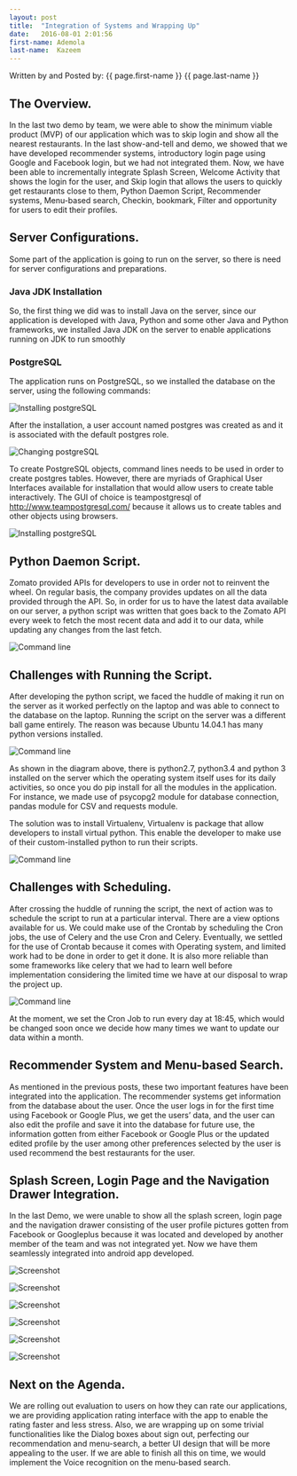```yaml
---
layout: post
title:  "Integration of Systems and Wrapping Up"
date:   2016-08-01 2:01:56
first-name: Ademola
last-name:  Kazeem
---
```

Written by and Posted by: {{ page.first-name }}  {{ page.last-name }}

## The Overview.

In the last two demo by team, we were able to show the minimum viable product (MVP) of our application which was to skip login and show all the nearest restaurants. In the last show-and-tell and demo, we showed that we have developed recommender systems, introductory login page using Google and Facebook login, but we had not integrated them. Now, we have been able to incrementally integrate Splash Screen, Welcome Activity that shows the login for the user, and Skip login that allows the users to quickly get restaurants close to them, Python Daemon Script, Recommender systems, Menu-based search, Checkin, bookmark, Filter and opportunity for users to edit their profiles.
 

## Server Configurations.
Some part of the application is going to run on the server, so there is need for server configurations and preparations. 
   
### Java JDK Installation
So, the first thing we did was to install Java on the server, since our application is developed with Java, Python and some other Java and Python frameworks, we installed Java JDK on the server to enable applications running on JDK to run smoothly

### PostgreSQL
The application runs on PostgreSQL, so we installed the database on the server, using the following commands:

![Installing postgreSQL](/Snapr-Team/images/sudo-apt-get.png)

After the installation, a user account named postgres was created as and it is associated with the default postgres role.

![Changing postgreSQL](/Snapr-Team/images/sudo-postgres.png)

To create PostgreSQL objects, command lines needs to be used in order to create postgres tables. However, there are myriads of Graphical User Interfaces available for installation that would allow users to create table interactively. The GUI of choice is teampostgresql of http://www.teampostgresql.com/ because it allows us to create tables and other objects using browsers.

![Installing postgreSQL](/Snapr-Team/images/teampostgresql.png)

## Python Daemon Script.
Zomato provided APIs for developers to use in order not to reinvent the wheel. On regular basis, the company provides updates on all the data provided through the API. So, in order for us to have the latest data available on our server, a python script was written that goes back to the Zomato API every week to fetch the most recent data and add it to our data, while updating any changes from the last fetch. 

![Command line](/Snapr-Team/images/whole.ng)

## Challenges with Running the Script.

After developing the python script, we faced the huddle of making it run on the server as it worked perfectly on the laptop and was able to connect to the database on the laptop. Running the script on the server was a different ball game entirely. The reason was because Ubuntu 14.04.1 has many python versions installed.

![Command line](/Snapr-Team/images/challenges1.ng)

As shown in the diagram above, there is python2.7, python3.4 and python 3 installed on the server which the operating system itself uses for its daily activities, so once you do pip install for all the modules in the application. For instance, we made use of psycopg2 module for database connection, pandas module for CSV and requests module. 

The solution was to install Virtualenv, Virtualenv is package that allow developers to install virtual python. This enable the developer to make use of their custom-installed python to run their scripts.

![Command line](/Snapr-Team/images/challenges2.ng)

## Challenges with Scheduling.

After crossing the huddle of running the script, the next of action was to schedule the script to run at a particular interval. There are a view options available for us. We could make use of the Crontab by scheduling the Cron jobs, the use of Celery and the use Cron and Celery. 
Eventually, we settled for the use of Crontab because it comes with Operating system, and limited work had to be done in order to get it done. It is also more reliable than some frameworks like celery that we had to learn well before implementation considering the limited time we have at our disposal to wrap the project up.

![Command line](/Snapr-Team/images/cron.ng)

At the moment, we set the Cron Job to run every day at 18:45, which would be changed soon once we decide how many times we want to update our data within a month.

## Recommender System and Menu-based Search.

As mentioned in the previous posts, these two important features have been integrated into the application. The recommender systems get information from the database about the user. Once the user logs in for the first time using Facebook or Google Plus, we get the users’ data, and the user can also edit the profile and save it into the database for future use, the information gotten from either Facebook or Google Plus or the updated edited profile by the user among other preferences selected by the user is used recommend the best restaurants for the user.

## Splash Screen, Login Page and the Navigation Drawer Integration.

In the last Demo, we were unable to show all the splash screen, login page and the navigation drawer consisting of the user profile pictures gotten from Facebook or Googleplus because it was located and developed by another member of the team and was not integrated yet. Now we have them seamlessly integrated into android app developed.

![Screenshot](/Snapr-Team/images/Splash.ng)

![Screenshot](/Snapr-Team/images/Login.ng)

![Screenshot](/Snapr-Team/images/LoggedInFB.ng)

![Screenshot](/Snapr-Team/images/LogginFB1.ng)

![Screenshot](/Snapr-Team/images/LogginFB2.ng)

![Screenshot](/Snapr-Team/images/LoggedInGP.ng)

## Next on the Agenda.

We are rolling out evaluation to users on how they can rate our applications, we are providing application rating interface with the app to enable the rating faster and less stress. Also, we are wrapping up on some trivial functionalities like the Dialog boxes about sign out, perfecting our recommendation and menu-search, a better UI design that will be more appealing to the user. If we are able to finish all this on time, we would implement the Voice recognition on the menu-based search.











